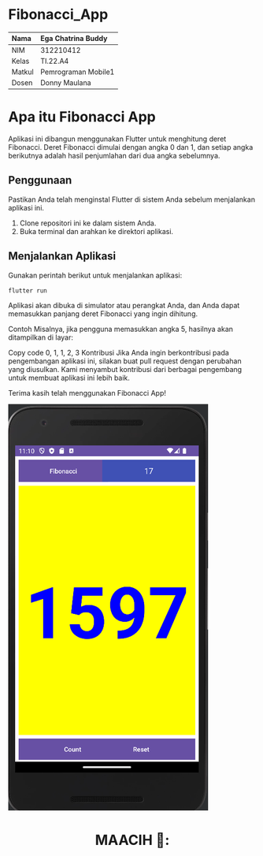 # Fibonacci_App

|Nama | Ega Chatrina Buddy |
|:-- |:-- |
|NIM|312210412|
|Kelas| TI.22.A4 |
|Matkul|Pemrograman Mobile1|
|Dosen| Donny Maulana|

# Apa itu Fibonacci App

Aplikasi ini dibangun menggunakan Flutter untuk menghitung deret Fibonacci. Deret Fibonacci dimulai dengan angka 0 dan 1, dan setiap angka berikutnya adalah hasil penjumlahan dari dua angka sebelumnya.

## Penggunaan

Pastikan Anda telah menginstal Flutter di sistem Anda sebelum menjalankan aplikasi ini.

1. Clone repositori ini ke dalam sistem Anda.
2. Buka terminal dan arahkan ke direktori aplikasi.

## Menjalankan Aplikasi

Gunakan perintah berikut untuk menjalankan aplikasi:

```bash
flutter run
```

Aplikasi akan dibuka di simulator atau perangkat Anda, dan Anda dapat memasukkan panjang deret Fibonacci yang ingin dihitung.

Contoh
Misalnya, jika pengguna memasukkan angka 5, hasilnya akan ditampilkan di layar:

Copy code
0, 1, 1, 2, 3
Kontribusi
Jika Anda ingin berkontribusi pada pengembangan aplikasi ini, silakan buat pull request dengan perubahan yang diusulkan. Kami menyambut kontribusi dari berbagai pengembang untuk membuat aplikasi ini lebih baik.

Terima kasih telah menggunakan Fibonacci App!

![alt text](/Screenshot%20(14).png)

<h1 align="center">MAACIH 💟:</h1>

